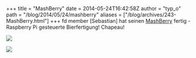 +++
title = "MashBerry"
date = 2014-05-24T16:42:58Z
author = "typ_o"
path = "/blog/2014/05/24/mashberry"
aliases = ["/blog/archives/243-MashBerry.html"]
+++
fd member \[Sebastian\] hat seinen
[MashBerry](https://sebastian-duell.de/mashberry/index.html) fertig -
Raspberry Pi gesteuerte Bierfertigung! Chapeau!

[![](/media/MashingIn.serendipityThumb.JPG)](/media/MashingIn.JPG)

[![](/media/RaspberryInAction.serendipityThumb.jpg)](/media/RaspberryInAction.jpg)
